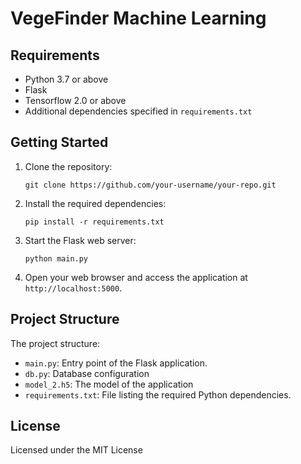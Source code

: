 # VegeFinder Machine Learning

## Requirements

-   Python 3.7 or above
-   Flask
-   Tensorflow 2.0 or above
-   Additional dependencies specified in `requirements.txt`

## Getting Started

1. Clone the repository:

    ```shell
    git clone https://github.com/your-username/your-repo.git
    ```

2. Install the required dependencies:

    ```shell
    pip install -r requirements.txt
    ```

3. Start the Flask web server:

    ```sheel
    python main.py
    ```

4. Open your web browser and access the application at `http://localhost:5000`.

## Project Structure

The project structure:

-   `main.py`: Entry point of the Flask application.
-   `db.py`: Database configuration
-   `model_2.h5`: The model of the application
-   `requirements.txt`: File listing the required Python dependencies.

## License

Licensed under the MIT License
